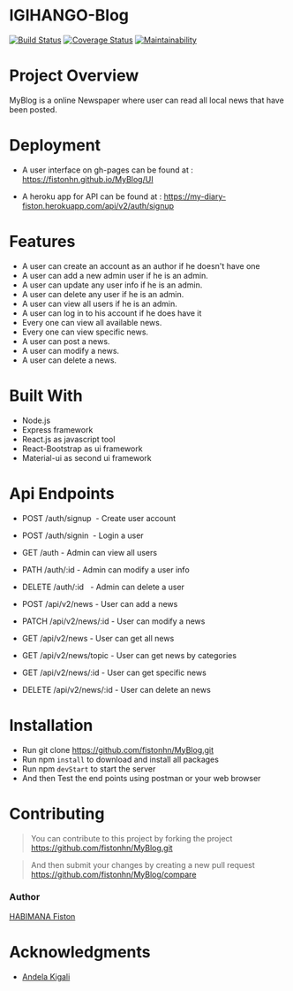 # IGIHANGO-Blog

[![Build Status](https://travis-ci.org/fistonhn/MyBlog.svg?branch=master)](https://travis-ci.org/fistonhn/MyBlog)
[![Coverage Status](https://coveralls.io/repos/github/fistonhn/MyBlog/badge.svg?branch=master)](https://coveralls.io/github/fistonhn/MyBlog?branch=master) [![Maintainability](https://api.codeclimate.com/v1/badges/b5f5c43031e8390e4425/maintainability)](https://codeclimate.com/github/fistonhn/MyBlog/maintainability)

# Project Overview

MyBlog is a online Newspaper where user can read all local news that have been posted.

# Deployment

- A user interface on gh-pages can be found at : 
 <a href="https://fistonhn.github.io/MyBlog/UI"> https://fistonhn.github.io/MyBlog/UI</a>

- A heroku app for API can be found at : 
 <a href="https://my-diary-fiston.herokuapp.com/api/v2/auth/signup"> https://my-diary-fiston.herokuapp.com/api/v2/auth/signup</a>


# Features

- A user can create an account as an author if he doesn't have one
- A user can add a new admin user if he is an admin.
- A user can update any user info if he is an admin.
- A user can delete any user if he is an admin.
- A user can view all users if he is an admin.
- A user can log in to his account if he does have it
- Every one can view all available news.
- Every one can view specific news.
- A user can post a news.
- A user can modify a news.
- A user can delete a news.

# Built With

- Node.js
- Express framework
- React.js as javascript tool
- React-Bootstrap as ui framework
- Material-ui as second ui framework

# Api Endpoints

- POST    /auth/signup                               - Create user account 
- POST    /auth/signin                               - Login a user
- GET     /auth                                      - Admin can view all users
- PATH    /auth/:id                                  - Admin can modify a user info
- DELETE  /auth/:id                                  - Admin can delete a user

- POST    /api/v2/news                               - User can add a news 
- PATCH   /api/v2/news/:id                           - User can modify a news                
- GET     /api/v2/news                               - User can get all news   
- GET     /api/v2/news/topic                         - User can get news by categories
- GET     /api/v2/news/:id                           - User can get specific news  
- DELETE  /api/v2/news/:id                           - User can delete an news 

# Installation
- Run git clone https://github.com/fistonhn/MyBlog.git
- Run npm `install` to download and install all packages
- Run npm `devStart` to start the server
- And then Test the end points using postman or your web browser

# Contributing
> You can contribute to this project by forking the project https://github.com/fistonhn/MyBlog.git

> And then submit your changes by creating a new pull request https://github.com/fistonhn/MyBlog/compare

### Author

[HABIMANA Fiston](https://github.com/fistonhn/MyBlog)

# Acknowledgments

- [Andela Kigali](https://andela.com/)
